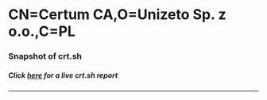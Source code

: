 # CN=Certum CA,O=Unizeto Sp. z o.o.,C=PL
### Snapshot of crt.sh
##### Click [here](https://crt.sh/?q=Serial_00BC726666FF58BFF002E5223CAE682BF8) for a live crt.sh report

---
